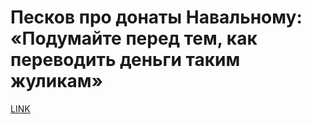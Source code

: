 # Песков про донаты Навальному: «Подумайте перед тем, как переводить деньги таким жуликам»



[LINK](https://varlamov.ru/4164799.html)